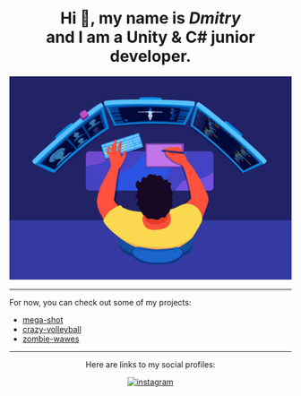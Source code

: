 <h1 align="center"> Hi 👋, my name is <em> Dmitry</em>
<br />
and I am a Unity & C# junior developer.</h1>
<div align = "center">
<p><img src = "github-header-image.jpg"></p>
<hr>
<div align = "left">
<p>For now, you can check out some of my projects:</p>
<ul>
<li><a href = "https://github.com/marinin97/mega-shot">mega-shot</a></li>
<li><a href = "https://github.com/marinin97/crazy-volleyball">crazy-volleyball</a></li>
<li><a href = "https://github.com/marinin97/zombie-wawes">zombie-wawes</a></li>
</ul>

<hr>
<div align = "center">
<p>Here are links to my social profiles:</p>

<span><a href=https://www.instagram.com/_hey_now_how_/><img src='https://upload.wikimedia.org/wikipedia/commons/e/e7/Instagram_logo_2016.svg' alt='instagram' height='40'></a></span>
</div>
